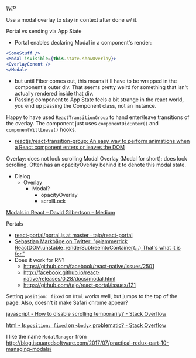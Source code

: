 _WIP_

Use a modal overlay to stay in context after done w/ it.

Portal vs sending via App State
- Portal enables declaring Modal in a component's render:
```jsx
<SomeStuff />
<Modal isVisible={this.state.showOverlay}>
<OverlayConent />
</Modal>
```
  - but until Fiber comes out, this means it'll have to be wrapped in the component's outer div. That seems pretty weird for something that isn't actually rendered inside that div.
- Passing component to App State feels a bit strange in the react world, you end up passing the Component class, not an instance.

Happy to have used `ReactTransitionGroup` to hand enter/leave transitions of the overlay. The component just uses `componentDidEnter()` and `componentWillLeave()` hooks.
- [reactjs/react-transition-group: An easy way to perform animations when a React component enters or leaves the DOM](https://github.com/reactjs/react-transition-group)

Overlay: does not lock scrolling
Modal Overlay (Modal for short): does lock scrolling. Often has an opacityOverlay behind it to denote this modal state.

- Dialog
  - Overlay
    - Modal?
      - opacityOverlay
      - scrollLock

[Modals in React – David Gilbertson – Medium](https://medium.com/@david.gilbertson/modals-in-react-f6c3ff9f4701)

Portals
- [react-portal/portal.js at master · tajo/react-portal](https://github.com/tajo/react-portal/blob/master/lib/portal.js)
- [Sebastian Markbåge on Twitter: "@iammerrick ReactDOM.unstable_renderSubtreeIntoContainer(...) That's what it is for."](https://twitter.com/sebmarkbage/status/694285706827399168?lang=en)
- Does it work for RN?
  - https://github.com/facebook/react-native/issues/2501
  - http://facebook.github.io/react-native/releases/0.28/docs/modal.html
  - https://github.com/tajo/react-portal/issues/121


Setting `position: fixed` on `html` works well, but jumps to the top of the page. Also, doesn't it make Safari chrome appear?

[javascript - How to disable scrolling temporarily? - Stack Overflow](http://stackoverflow.com/questions/4770025/how-to-disable-scrolling-temporarily)

[html - Is `position: fixed` on `<body>` problematic? - Stack Overflow](http://stackoverflow.com/questions/37584726/is-position-fixed-on-body-problematic)

I like the name `ModalManager` from http://blog.isquaredsoftware.com/2017/07/practical-redux-part-10-managing-modals/